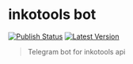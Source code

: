# inkotools bot
[![Publish Status](https://img.shields.io/github/actions/workflow/status/truman369/inkotools-bot/dockerhub.yml?branch=master&label=publish&logo=docker&style=plastic)](https://hub.docker.com/r/truman369/inkotools-bot/tags)
[![Latest Version](https://img.shields.io/docker/v/truman369/inkotools-bot?label=latest&logo=github&sort=semver&style=plastic)](https://github.com/truman369/inkotools-bot/tags)
> Telegram bot for inkotools api
